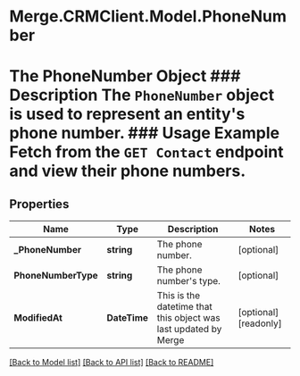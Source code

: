 # Merge.CRMClient.Model.PhoneNumber
# The PhoneNumber Object ### Description The `PhoneNumber` object is used to represent an entity's phone number. ### Usage Example Fetch from the `GET Contact` endpoint and view their phone numbers.

## Properties

Name | Type | Description | Notes
------------ | ------------- | ------------- | -------------
**_PhoneNumber** | **string** | The phone number. | [optional] 
**PhoneNumberType** | **string** | The phone number&#39;s type. | [optional] 
**ModifiedAt** | **DateTime** | This is the datetime that this object was last updated by Merge | [optional] [readonly] 

[[Back to Model list]](../README.md#documentation-for-models) [[Back to API list]](../README.md#documentation-for-api-endpoints) [[Back to README]](../README.md)

